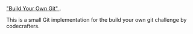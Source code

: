 ["Build Your Own Git" ](https://codecrafters.io/challenges/git).

This is a small Git implementation for the build your own git challenge by codecrafters. 

